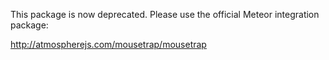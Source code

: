 This package is now deprecated. Please use the official Meteor integration package:

http://atmospherejs.com/mousetrap/mousetrap

